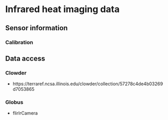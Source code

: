 # Infrared heat imaging data

## Sensor information

### Calibration

## Data access

### Clowder

* https:\/\/terraref.ncsa.illinois.edu\/clowder\/collection\/57278c4de4b03269d7053865

### Globus

* flirIrCamera

